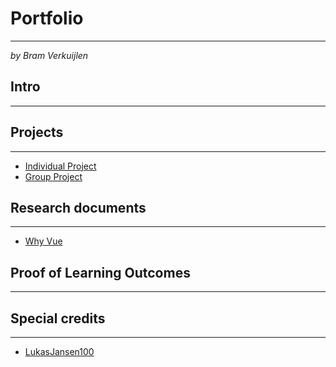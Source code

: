 # Portfolio
***
*by Bram Verkuijlen*

## Intro
***


## Projects
***
- [Individual Project](https://github.com/Phantom-works)
- [Group Project](https://github.com/Null-Not-Found)

## Research documents
***
- [Why Vue](https://github.com/BramVerkuijlen/Portfolio-S3/blob/main/Why%20Vue.md)

## Proof of Learning Outcomes
***

## Special credits
***
- [LukasJansen100](https://github.com/LukasJansen100/Portfolio-S3)




